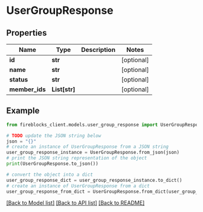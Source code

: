 # UserGroupResponse


## Properties

Name | Type | Description | Notes
------------ | ------------- | ------------- | -------------
**id** | **str** |  | [optional] 
**name** | **str** |  | [optional] 
**status** | **str** |  | [optional] 
**member_ids** | **List[str]** |  | [optional] 

## Example

```python
from fireblocks_client.models.user_group_response import UserGroupResponse

# TODO update the JSON string below
json = "{}"
# create an instance of UserGroupResponse from a JSON string
user_group_response_instance = UserGroupResponse.from_json(json)
# print the JSON string representation of the object
print(UserGroupResponse.to_json())

# convert the object into a dict
user_group_response_dict = user_group_response_instance.to_dict()
# create an instance of UserGroupResponse from a dict
user_group_response_from_dict = UserGroupResponse.from_dict(user_group_response_dict)
```
[[Back to Model list]](../README.md#documentation-for-models) [[Back to API list]](../README.md#documentation-for-api-endpoints) [[Back to README]](../README.md)


